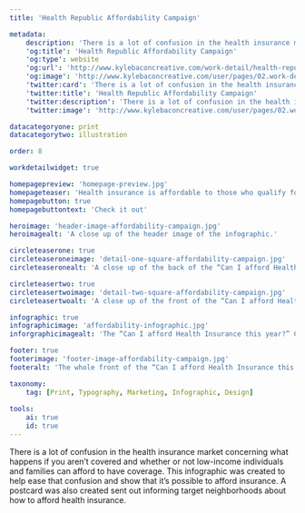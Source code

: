 ```yaml
---
title: 'Health Republic Affordability Campaign'

metadata:
    description: 'There is a lot of confusion in the health insurance market concerning what happens if you aren’t covered and whether or not low-income individuals and families can afford to have coverage. This infographic was created to help ease that confusion and show that it’s possible to afford insurance. A postcard was also created sent out informing target neighborhoods about how to afford health insurance.'
    'og:title': 'Health Republic Affordability Campaign'
    'og:type': website
    'og:url': 'http://www.kylebaconcreative.com/work-detail/health-republic-affordability-campaign/'
    'og:image': 'http://www.kylebaconcreative.com/user/pages/02.work-detail/health-republic-affordability-campaign/header-image-affordability-campaign.jpg'
    'twitter:card': 'There is a lot of confusion in the health insurance market concerning what happens if you aren’t covered and whether or not low-income individuals and families can afford to have coverage. This infographic was created to help ease that confusion and show that it’s possible to afford insurance. A postcard was also created sent out informing target neighborhoods about how to afford health insurance.'
    'twitter:title': 'Health Republic Affordability Campaign'
    'twitter:description': 'There is a lot of confusion in the health insurance market concerning what happens if you aren’t covered and whether or not low-income individuals and families can afford to have coverage. This infographic was created to help ease that confusion and show that it’s possible to afford insurance. A postcard was also created sent out informing target neighborhoods about how to afford health insurance.'
    'twitter:image': 'http://www.kylebaconcreative.com/user/pages/02.work-detail/health-republic-affordability-campaign/header-image-affordability-campaign.jpg'

datacategoryone: print
datacategorytwo: illustration

order: 8

workdetailwidget: true

homepagepreview: 'homepage-preview.jpg'
homepageteaser: 'Health insurance is affordable to those who qualify for subsidies. Health Republic’s target was low-income individuals who thought they couldn’t afford it.'
homepagebutton: true
homepagebuttontext: 'Check it out'

heroimage: 'header-image-affordability-campaign.jpg'
heroimagealt: 'A close up of the header image of the infographic.'

circleteaserone: true
circleteaseroneimage: 'detail-one-square-affordability-campaign.jpg'
circleteaseronealt: 'A close up of the back of the “Can I afford Health Insurance this year?” Campaign post card.'

circleteasertwo: true
circleteasertwoimage: 'detail-two-square-affordability-campaign.jpg'
circleteasertwoalt: 'A close up of the front of the “Can I afford Health Insurance this year?” Campaign'

infographic: true
infographicimage: 'affordability-infographic.jpg'
inforgraphicimagealt: 'The “Can I afford Health Insurance this year?” Campaign web infographic.'

footer: true
footerimage: 'footer-image-affordability-campaign.jpg'
footeralt: 'The whole front of the “Can I afford Health Insurance this year?” Campaign postcard.'

taxonomy:
    tag: [Print, Typography, Marketing, Infographic, Design]
    
tools:
    ai: true
    id: true
---
```

There is a lot of confusion in the health insurance market concerning what happens if you aren’t covered and whether or not low-income individuals and families can afford to have coverage. This infographic was created to help ease that confusion and show that it’s possible to afford insurance. A postcard was also created sent out informing target neighborhoods about how to afford health insurance.